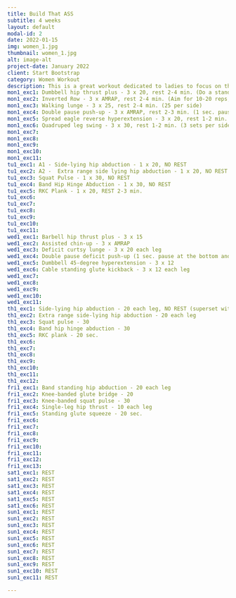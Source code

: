 ```yaml
---
title: Build That ASS
subtitle: 4 weeks
layout: default
modal-id: 2
date: 2022-01-15
img: women_1.jpg
thumbnail: women_1.jpg
alt: image-alt
project-date: January 2022
client: Start Bootstrap
category: Women Workout
description: This is a great workout dedicated to ladies to focus on the upper glutes and chin ups! <br><br> You have a free ten minutes at the end of your full body workouts to add in some exercises you’d like to focus more on.<br><br> Perform each glute day (Thursday and Friday) as a circuit for 3 rounds and rest 90 seconds between each round.
mon1_exc1: Dumbbell hip thrust plus - 3 x 20, rest 2-4 min. (Do a standard rep, then contract your glutes as hard as you're able to and try to drive your hips higher)
mon1_exc2: Inverted Row - 3 x AMRAP, rest 2-4 min. (Aim for 10-20 reps, position torso closer to parallel relative to the ground to increase difficulty
mon1_exc3: Walking lunge - 3 x 25, rest 2-4 min. (25 per side)
mon1_exc4: Double pause push-up - 3 x AMRAP, rest 2-3 min. (1 sec. pause halfway on the way up and down)
mon1_exc5: Spread eagle reverse hyperextension - 3 x 20, rest 1-2 min. (keep your knees out)
mon1_exc6: Quadruped leg swing - 3 x 30, rest 1-2 min. (3 sets per side)
mon1_exc7: 
mon1_exc8: 
mon1_exc9: 
mon1_exc10: 
mon1_exc11: 
tu1_exc1: A1 - Side-lying hip abduction - 1 x 20, NO REST
tu1_exc2: A2 -  Extra range side lying hip abduction - 1 x 20, NO REST
tu1_exc3: Squat Pulse - 1 x 30, NO REST
tu1_exc4: Band Hip Hinge Abduction - 1 x 30, NO REST
tu1_exc5: RKC Plank - 1 x 20, REST 2-3 min.
tu1_exc6: 
tu1_exc7:
tu1_exc8: 
tu1_exc9: 
tu1_exc10: 
tu1_exc11: 
wed1_exc1: Barbell hip thrust plus - 3 x 15
wed1_exc2: Assisted chin-up - 3 x AMRAP
wed1_exc3: Deficit curtsy lunge - 3 x 20 each leg
wed1_exc4: Double pause deficit push-up (1 sec. pause at the bottom and top) - 3 x AMRAP
wed1_exc5: Dumbbell 45-degree hyperextension - 3 x 12
wed1_exc6: Cable standing glute kickback - 3 x 12 each leg
wed1_exc7: 
wed1_exc8: 
wed1_exc9: 
wed1_exc10:
wed1_exc11:
th1_exc1: Side-lying hip abduction - 20 each leg, NO REST (superset with the next exercise)
th1_exc2: Extra range side-lying hip abduction - 20 each leg
th1_exc3: Squat pulse - 30
th1_exc4: Band hip hinge abduction - 30
th1_exc5: RKC plank - 20 sec.
th1_exc6: 
th1_exc7: 
th1_exc8: 
th1_exc9: 
th1_exc10:
th1_exc11:
th1_exc12: 
fri1_exc1: Band standing hip abduction - 20 each leg
fri1_exc2: Knee-banded glute bridge - 20
fri1_exc3: Knee-banded squat pulse - 30
fri1_exc4: Single-leg hip thrust - 10 each leg
fri1_exc5: Standing glute squeeze - 20 sec.
fri1_exc6: 
fri1_exc7: 
fri1_exc8: 
fri1_exc9: 
fri1_exc10:
fri1_exc11: 
fri1_exc12: 
fri1_exc13:
sat1_exc1: REST
sat1_exc2: REST
sat1_exc3: REST
sat1_exc4: REST
sat1_exc5: REST
sat1_exc6: REST
sun1_exc1: REST
sun1_exc2: REST
sun1_exc3: REST
sun1_exc4: REST
sun1_exc5: REST
sun1_exc6: REST
sun1_exc7: REST
sun1_exc8: REST
sun1_exc9: REST
sun1_exc10: REST
sun1_exc11: REST

---
```

